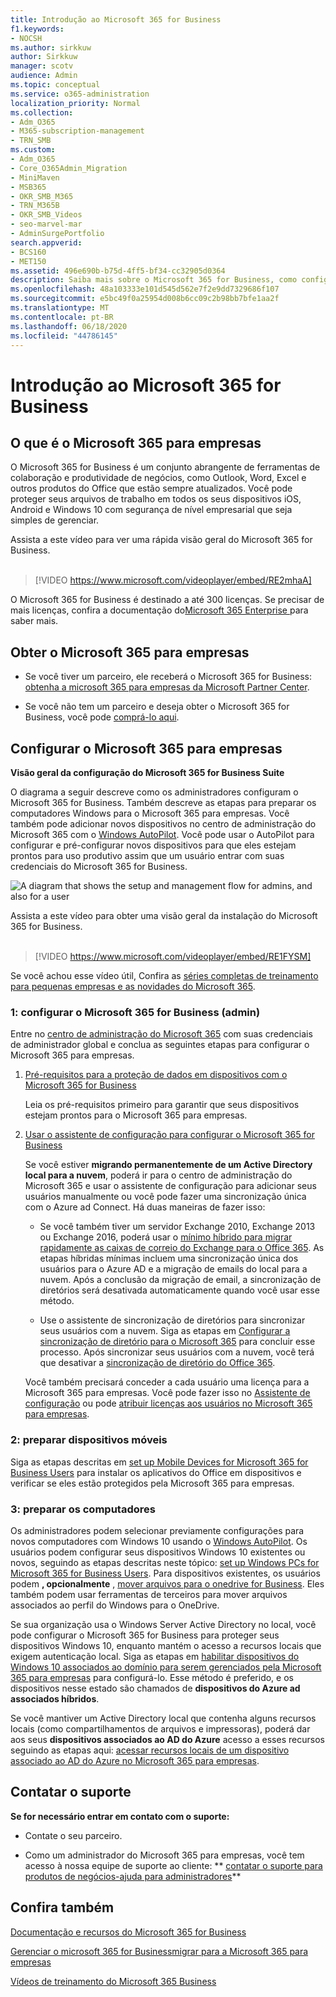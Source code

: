 ```yaml
---
title: Introdução ao Microsoft 365 for Business
f1.keywords:
- NOCSH
ms.author: sirkkuw
author: Sirkkuw
manager: scotv
audience: Admin
ms.topic: conceptual
ms.service: o365-administration
localization_priority: Normal
ms.collection:
- Adm_O365
- M365-subscription-management
- TRN_SMB
ms.custom:
- Adm_O365
- Core_O365Admin_Migration
- MiniMaven
- MSB365
- OKR_SMB_M365
- TRN_M365B
- OKR_SMB_Videos
- seo-marvel-mar
- AdminSurgePortfolio
search.appverid:
- BCS160
- MET150
ms.assetid: 496e690b-b75d-4ff5-bf34-cc32905d0364
description: Saiba mais sobre o Microsoft 365 for Business, como configurá-lo e como preparar os dispositivos e os computadores dos usuários para garantir que eles estejam protegidos pela Microsoft 365 para empresas.
ms.openlocfilehash: 48a103333e101d545d562e7f2e9dd7329686f107
ms.sourcegitcommit: e5bc49f0a25954d008b6cc09c2b98bb7bfe1aa2f
ms.translationtype: MT
ms.contentlocale: pt-BR
ms.lasthandoff: 06/18/2020
ms.locfileid: "44786145"
---
```

# <a name="get-started-with-microsoft-365-for-business"></a>Introdução ao Microsoft 365 for Business

## <a name="what-is-microsoft-365-for-business"></a>O que é o Microsoft 365 para empresas

O Microsoft 365 for Business é um conjunto abrangente de ferramentas de colaboração e produtividade de negócios, como Outlook, Word, Excel e outros produtos do Office que estão sempre atualizados. Você pode proteger seus arquivos de trabalho em todos os seus dispositivos iOS, Android e Windows 10 com segurança de nível empresarial que seja simples de gerenciar.

Assista a este vídeo para ver uma rápida visão geral do Microsoft 365 for Business.<br><br>

> [!VIDEO https://www.microsoft.com/videoplayer/embed/RE2mhaA] 
  
O Microsoft 365 for Business é destinado a até 300 licenças. Se precisar de mais licenças, confira a documentação do[Microsoft 365 Enterprise ](https://go.microsoft.com/fwlink/p/?linkid=860986) para saber mais. 
  
## <a name="get-microsoft-365-for-business"></a>Obter o Microsoft 365 para empresas

- Se você tiver um parceiro, ele receberá o Microsoft 365 for Business: [obtenha a microsoft 365 para empresas da Microsoft Partner Center](get-microsoft-365-business.md).
    
- Se você não tem um parceiro e deseja obter o Microsoft 365 for Business, você pode [comprá-lo aqui](https://www.microsoft.com/microsoft-365/business).
    
## <a name="set-up-microsoft-365-for-business"></a>Configurar o Microsoft 365 para empresas

 **Visão geral da configuração do Microsoft 365 for Business Suite**
  
O diagrama a seguir descreve como os administradores configuram o Microsoft 365 for Business. Também descreve as etapas para preparar os computadores Windows para o Microsoft 365 para empresas. Você também pode adicionar novos dispositivos no centro de administração do Microsoft 365 com o [Windows AutoPilot](add-autopilot-devices-and-profile.md). Você pode usar o AutoPilot para configurar e pré-configurar novos dispositivos para que eles estejam prontos para uso produtivo assim que um usuário entrar com suas credenciais do Microsoft 365 for Business.
  
![A diagram that shows the setup and management flow for admins, and also for a user](../media/249f81fc-7e79-44c7-8425-3a0b7b651c3b.png)

Assista a este vídeo para obter uma visão geral da instalação do Microsoft 365 for Business.<br><br>

> [!VIDEO https://www.microsoft.com/videoplayer/embed/RE1FYSM] 

Se você achou esse vídeo útil, Confira as [ séries completas de treinamento para pequenas empresas e as novidades do Microsoft 365](https://support.microsoft.com/office/6ab4bbcd-79cf-4000-a0bd-d42ce4d12816).

  
### <a name="1-set-up-microsoft-365-for-business-admin"></a>1: configurar o Microsoft 365 for Business (admin)

Entre no [centro de administração do Microsoft 365](https://portal.office.com/adminportal/home) com suas credenciais de administrador global e conclua as seguintes etapas para configurar o Microsoft 365 para empresas. 
  
1. [Pré-requisitos para a proteção de dados em dispositivos com o Microsoft 365 for Business](pre-requisites-for-data-protection.md)
    
    Leia os pré-requisitos primeiro para garantir que seus dispositivos estejam prontos para o Microsoft 365 para empresas.
    
2. [Usar o assistente de configuração para configurar o Microsoft 365 for Business](set-up.md)
    
    Se você estiver **migrando permanentemente de um Active Directory local para a nuvem**, poderá ir para o centro de administração do Microsoft 365 e usar o assistente de configuração para adicionar seus usuários manualmente ou você pode fazer uma sincronização única com o Azure ad Connect. Há duas maneiras de fazer isso: 
    
    - Se você também tiver um servidor Exchange 2010, Exchange 2013 ou Exchange 2016, poderá usar o [mínimo híbrido para migrar rapidamente as caixas de correio do Exchange para o Office 365](https://docs.microsoft.com/Exchange/mailbox-migration/use-minimal-hybrid-to-quickly-migrate). As etapas híbridas mínimas incluem uma sincronização única dos usuários para o Azure AD e a migração de emails do local para a nuvem. Após a conclusão da migração de email, a sincronização de diretórios será desativada automaticamente quando você usar esse método.
    
    - Use o assistente de sincronização de diretórios para sincronizar seus usuários com a nuvem. Siga as etapas em [Configurar a sincronização de diretório para o Microsoft 365](https://docs.microsoft.com/office365/enterprise/set-up-directory-synchronization) para concluir esse processo. Após sincronizar seus usuários com a nuvem, você terá que desativar a [sincronização de diretório do Office 365](https://docs.microsoft.com/office365/enterprise/turn-off-directory-synchronization).
    
    Você também precisará conceder a cada usuário uma licença para a Microsoft 365 para empresas. Você pode fazer isso no [Assistente de configuração](set-up.md) ou pode [atribuir licenças aos usuários no Microsoft 365 para empresas](https://docs.microsoft.com/microsoft-365/admin/add-users/add-users).
    
### <a name="2-prepare-mobile-devices"></a>2: preparar dispositivos móveis

Siga as etapas descritas em [set up Mobile Devices for Microsoft 365 for Business Users](set-up-mobile-devices.md) para instalar os aplicativos do Office em dispositivos e verificar se eles estão protegidos pela Microsoft 365 para empresas. 
  
### <a name="3-prepare-pcs"></a>3: preparar os computadores

Os administradores podem selecionar previamente configurações para novos computadores com Windows 10 usando o [Windows AutoPilot](add-autopilot-devices-and-profile.md). Os usuários podem configurar seus dispositivos Windows 10 existentes ou novos, seguindo as etapas descritas neste tópico: [set up Windows PCs for Microsoft 365 for Business Users](set-up-windows-devices.md). Para dispositivos existentes, os usuários podem **, opcionalmente** , [mover arquivos para o onedrive for Business](move-files-to-onedrive.md). Eles também podem usar ferramentas de terceiros para mover arquivos associados ao perfil do Windows para o OneDrive.
  
Se sua organização usa o Windows Server Active Directory no local, você pode configurar o Microsoft 365 for Business para proteger seus dispositivos Windows 10, enquanto mantém o acesso a recursos locais que exigem autenticação local. Siga as etapas em [habilitar dispositivos do Windows 10 associados ao domínio para serem gerenciados pela Microsoft 365 para empresas](manage-windows-devices.md) para configurá-lo. Esse método é preferido, e os dispositivos nesse estado são chamados de **dispositivos do Azure ad associados híbridos**. 
  
Se você mantiver um Active Directory local que contenha alguns recursos locais (como compartilhamentos de arquivos e impressoras), poderá dar aos seus **dispositivos associados ao AD do Azure** acesso a esses recursos seguindo as etapas aqui: [acessar recursos locais de um dispositivo associado ao AD do Azure no Microsoft 365 para empresas](access-resources.md).
  
  
## <a name="contact-support"></a>Contatar o suporte

 **Se for necessário entrar em contato com o suporte:**
  
- Contate o seu parceiro.
    
- Como um administrador do Microsoft 365 para empresas, você tem acesso à nossa equipe de suporte ao cliente: ** [contatar o suporte para produtos de negócios-ajuda para administradores](https://docs.microsoft.com/microsoft-365/admin/contact-support-for-business-products)**
    
## <a name="see-also"></a>Confira também

[Documentação e recursos do Microsoft 365 for Business](https://go.microsoft.com/fwlink/p/?linkid=853701)
  
[Gerenciar o microsoft 365 for Business](manage.md)[migrar para a Microsoft 365 para empresas](migrate-to-microsoft-365-business.md)

[Vídeos de treinamento do Microsoft 365 Business ](https://support.microsoft.com/office/6ab4bbcd-79cf-4000-a0bd-d42ce4d12816) 
